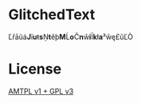 # GlitchedText
Ľřāũá**J**ï**u**ŧ**s**Ņ**t**ĕþ**M**Ĺ**o**Č**n**ŵ**i**Ï**k**ł**a**³ŵę£ŭĽÒ

# License

[AMTPL v1 + GPL v3](LICENSE)